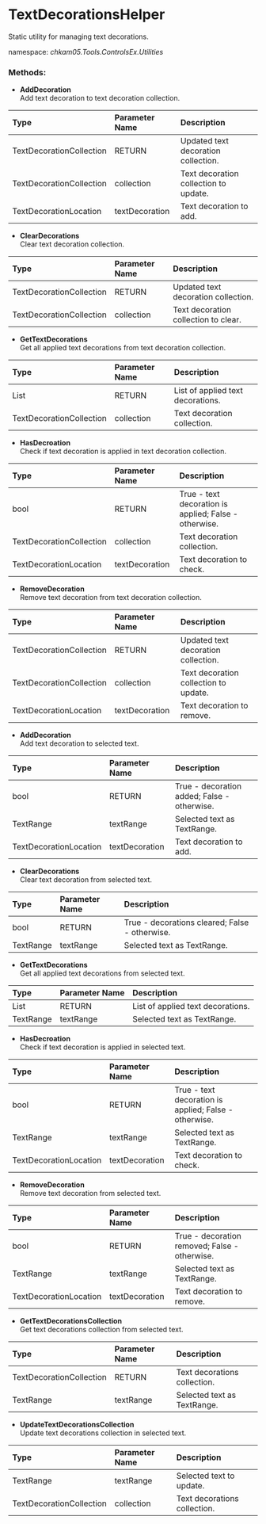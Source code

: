 # TextDecorationsHelper
Static utility for managing text decorations.

namespace: _chkam05.Tools.ControlsEx.Utilities_

### Methods:

- **AddDecoration**  
Add text decoration to text decoration collection.

| Type                     | Parameter Name | Description |
|:-------------------------|:---------------|:------------|
| TextDecorationCollection | RETURN         | Updated text decoration collection. |
| TextDecorationCollection | collection     | Text decoration collection to update. |
| TextDecorationLocation   | textDecoration | Text decoration to add. |

- **ClearDecorations**  
Clear text decoration collection.

| Type                     | Parameter Name | Description |
|:-------------------------|:---------------|:------------|
| TextDecorationCollection | RETURN         | Updated text decoration collection. |
| TextDecorationCollection | collection     | Text decoration collection to clear. |

- **GetTextDecorations**  
Get all applied text decorations from text decoration collection.

| Type                         | Parameter Name | Description |
|:-----------------------------|:---------------|:------------|
| List<TextDecorationLocation> | RETURN         | List of applied text decorations. |
| TextDecorationCollection     | collection     | Text decoration collection. |

- **HasDecroation**  
Check if text decoration is applied in text decoration collection.

| Type                     | Parameter Name | Description |
|:-------------------------|:---------------|:------------|
| bool                     | RETURN         | True - text decoration is applied; False - otherwise. |
| TextDecorationCollection | collection     | Text decoration collection. |
| TextDecorationLocation   | textDecoration | Text decoration to check. |

- **RemoveDecoration**  
Remove text decoration from text decoration collection.

| Type                     | Parameter Name | Description |
|:-------------------------|:---------------|:------------|
| TextDecorationCollection | RETURN         | Updated text decoration collection. |
| TextDecorationCollection | collection     | Text decoration collection to update. |
| TextDecorationLocation   | textDecoration | Text decoration to remove. |

- **AddDecoration**  
Add text decoration to selected text.

| Type                   | Parameter Name | Description |
|:-----------------------|:---------------|:------------|
| bool                   | RETURN         | True - decoration added; False - otherwise. |
| TextRange              | textRange      | Selected text as TextRange. |
| TextDecorationLocation | textDecoration | Text decoration to add. |

- **ClearDecorations**  
Clear text decoration from selected text.

| Type      | Parameter Name | Description |
|:----------|:---------------|:------------|
| bool      | RETURN         | True - decorations cleared; False - otherwise. |
| TextRange | textRange      | Selected text as TextRange. |

- **GetTextDecorations**  
Get all applied text decorations from selected text.

| Type                         | Parameter Name | Description |
|:-----------------------------|:---------------|:------------|
| List<TextDecorationLocation> | RETURN         | List of applied text decorations. |
| TextRange                    | textRange      | Selected text as TextRange. |

- **HasDecroation**  
Check if text decoration is applied in selected text.

| Type                   | Parameter Name | Description |
|:-----------------------|:---------------|:------------|
| bool                   | RETURN         | True - text decoration is applied; False - otherwise. |
| TextRange              | textRange      | Selected text as TextRange. |
| TextDecorationLocation | textDecoration | Text decoration to check. |

- **RemoveDecoration**  
Remove text decoration from selected text.

| Type                   | Parameter Name | Description |
|:-----------------------|:---------------|:------------|
| bool                   | RETURN         | True - decoration removed; False - otherwise. |
| TextRange              | textRange      | Selected text as TextRange. |
| TextDecorationLocation | textDecoration | Text decoration to remove. |

- **GetTextDecorationsCollection**  
Get text decorations collection from selected text.

| Type                     | Parameter Name | Description |
|:-------------------------|:---------------|:------------|
| TextDecorationCollection | RETURN         | Text decorations collection. |
| TextRange                | textRange      | Selected text as TextRange. |

- **UpdateTextDecorationsCollection**  
Update text decorations collection in selected text.

| Type                     | Parameter Name | Description |
|:-------------------------|:---------------|:------------|
| TextRange                | textRange      | Selected text to update. |
| TextDecorationCollection | collection     | Text decorations collection. |
